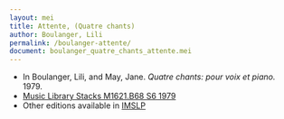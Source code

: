 ```yaml
---
layout: mei
title: Attente, (Quatre chants)
author: Boulanger, Lili
permalink: /boulanger-attente/
document: boulanger_quatre_chants_attente.mei
---
```


- In Boulanger, Lili, and May, Jane. *Quatre chants: pour voix et piano.* 1979.
- <a href="https://tufts-primo.hosted.exlibrisgroup.com/permalink/f/bnf7qa/01TUN_ALMA21101047520003851" target="_blank">Music Library Stacks  M1621.B68 S6 1979</a>
- Other editions available in <a href="https://imslp.org/wiki/Attente_(Boulanger%2C_Lili)" target="_blank">IMSLP</a>
